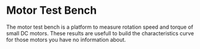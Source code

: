 # Motor Test Bench
The motor test bench is a platform to measure rotation speed and torque of small DC motors.
These results are usefull to build the characteristics curve for those motors you have no information about.
